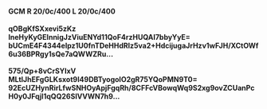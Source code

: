 #### GCM R 20/0c/400 L 20/0c/400
**qOBgKfSXxevi5zKz**<br/>**lneHyKyGElnnigJzViuENYd11QoF4rzHUQAI7bbyYyE=**<br/>**bUCmE4F4344elpz1U0fnTDeHHdRlz5va2+HdcijugaJrHzv1wFJH/XCtOWf6u36BPRgy1sQe7aQWWZRu...**<br/><br/>
**575/Qp+8vCrSYIxV**<br/>**MLtlJhEFgGLKsxot9I49DBTyogolO2gR75YQoPMN9T0=**<br/>**92EcUZHynRirLfwSNHOyApjFgqRh/8CFFcVBowqWq9S2xg9ovZCUanPcH0y0JFqjI1qQQ26SlVVWN7h9...**